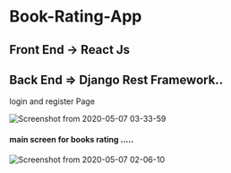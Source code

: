 # Book-Rating-App
 ## Front End -> React Js
 ## Back End => Django Rest Framework..

login and register Page 

![Screenshot from 2020-05-07 03-33-59](https://user-images.githubusercontent.com/29290992/81237754-cf9d5c00-9019-11ea-9e26-4cab6d2bd72a.jpg)

#### main screen for books rating .....

![Screenshot from 2020-05-07 02-06-10](https://user-images.githubusercontent.com/29290992/81238281-0e7fe180-901b-11ea-9db5-143fbb085865.jpg)
